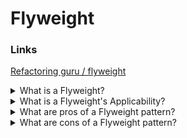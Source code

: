# Flyweight

### Links

[Refactoring guru / flyweight](https://refactoring.guru/design-patterns/flyweight)

<details>
  <summary>What is a Flyweight?</summary>

Flyweight is a structural design pattern that lets you fit more objects into the available amount of RAM by sharing common parts of state between multiple objects instead of keeping all of the data in each object.

</details>

<details>
  <summary>What is a Flyweight's Applicability?</summary>

- Use the Flyweight pattern only when your program must support a huge number of objects which barely fit into available RAM.

</details>

<details>
  <summary>What are pros of a Flyweight pattern?</summary>

- It is possitble to save lots of RAM, assuming your program has tons of similar objects.

</details>

<details>
  <summary>What are cons of a Flyweight pattern?</summary>

- It’s possible to be trading RAM over CPU cycles when some of the context data needs to be recalculated each time somebody calls a flyweight method;
- The code becomes much more complicated. New team members will always be wondering why the state of an entity was separated in such a way.

</details>
